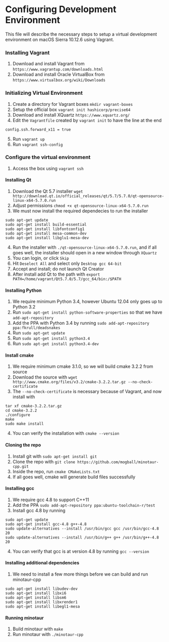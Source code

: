 # Configuring Development Environment
This file will describe the necessary steps to setup a virtual development
environment on macOS Sierra 10.12.6 using Vagrant.

### Installing Vagrant
1. Download and install Vagrant from `https://www.vagrantup.com/downloads.html`
2. Download and install Oracle VirtualBox from `https://www.virtualbox.org/wiki/Downloads`

### Initializing Virtual Environment
1. Create a directory for Vagrant boxes `mkdir vagrant-boxes`
2. Setup the official box `vagrant init hashicorp/precise64`
3. Download and install XQuartz `https://www.xquartz.org/`
4. Edit the `Vagrantfile` created by `vagrant init` to have the line at the end

```config.ssh.forward_x11 = true```

5. Run `vagrant up`
6. Run `vagrant ssh-config`

### Configure the virtual environment
1. Access the box using `vagrant ssh`

#### Installing Qt
1. Download the Qt 5.7 installer `wget http://download.qt.io/official_releases/qt/5.7/5.7.0/qt-opensource-linux-x64-5.7.0.run`
2. Adjust permissions `chmod +x qt-opensource-linux-x64-5.7.0.run`
3. We must now install the required dependecies to run the installer

```
sudo apt-get update
sudo apt-get install build-essential
sudo apt-get install libfontconfig1
sudo apt-get install mesa-common-dev
sudo apt-get install libglu1-mesa-dev
```

4. Run the installer with `./qt-opensource-linux-x64-5.7.0.run`, and if all goes 
well, the installer should open in a new window through `XQuartz`
5. You can login, or click `Skip`
6. Hit `Deselect All` and select only `Desktop gcc 64-bit`
7. Accept and install; do not launch Qt Creator
8. After install add Qt to the path with `export PATH=/home/vagrant/Qt5.7.0/5.7/gcc_64/bin:/$PATH`

#### Installing Python
1. We require minimum Python 3.4, however Ubuntu 12.04 only goes up to Python 3.2
2. Run `sudo apt-get install python-software-properties` so that 
we have `add-apt-repository`
3. Add the PPA with Python 3.4 by running `sudo add-apt-repository ppa:fkrull/deadsnakes`
4. Run `sudo apt-get update`
5. Run `sudo apt-get install python3.4`
6. Run `sudo apt-get install python3.4-dev`

#### Install cmake
1. We require minimum cmake 3.1.0, so we will build cmake 3.2.2 from source
2. Download the source with `wget http://www.cmake.org/files/v3.2/cmake-3.2.2.tar.gz --no-check-certificate`
3. The `--no-check-certificate` is necessary because of Vagrant, and now install with

```
tar xf cmake-3.2.2.tar.gz
cd cmake-3.2.2
./configure
make
sudo make install
```

4. You can verify the installation with `cmake --version`

#### Cloning the repo
1. Install git with `sudo apt-get install git`
2. Clone the repo with `git clone https://github.com/mogball/minotaur-cpp.git`
3. Inside the repo, run `cmake CMakeLists.txt`
4. If all goes well, cmake will generate build files successfully

#### Installing gcc
1. We require gcc 4.8 to support C++11
2. Add the PPA `sudo add-apt-repository ppa:ubuntu-toolchain-r/test`
3. Install gcc 4.8 by running

```
sudo apt-get update
sudo apt-get install gcc-4.8 g++-4.8
sudo update-alternatives --install /usr/bin/gcc gcc /usr/bin/gcc-4.8 20
sudo update-alternatives --install /usr/bin/g++ g++ /usr/bin/g++-4.8 20
```

4. You can verify that gcc is at version 4.8 by running `gcc --version`

#### Installing additional dependencies
1. We need to install a few more things before we can build and run minotaur-cpp

```
sudo apt-get install libudev-dev
sudo apt-get install libxi6
sudo apt-get install libsm6
sudo apt-get install libxrender1
sudo apt-get install libegl1-mesa
```

#### Running minotaur
1. Build minotaur with `make`
2. Run minotaur with `./minotaur-cpp`
